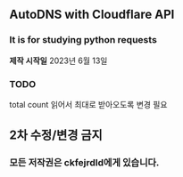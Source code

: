 ## AutoDNS with Cloudflare API

### It is for studying python requests

**제작 시작일**
2023년 6월 13일

### TODO
total count 읽어서 최대로 받아오도록 변경 필요

## 2차 수정/변경 금지
### 모든 저작권은 ckfejrdld에게 있습니다.